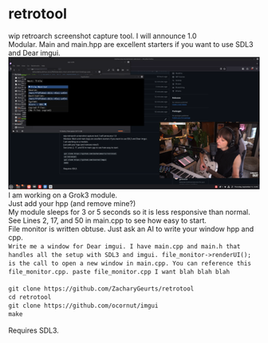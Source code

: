 # retrotool
wip retroarch screenshot capture tool. I will announce 1.0<BR />
Modular. Main and main.hpp are excellent starters if you want to use SDL3 and Dear imgui.<BR />
![image](https://github.com/ZacharyGeurts/retrotool/blob/main/Screenshot%20from%202025-09-11%2012-59-40.png)<BR />
I am working on a Grok3 module.<BR />
Just add your hpp (and remove mine?)<BR />
My module sleeps for 3 or 5 seconds so it is less responsive than normal.<BR />
See Lines 2, 17, and 50 in main.cpp to see how easy to start.<BR />
File monitor is written obtuse. Just ask an AI to write your window hpp and cpp.<BR />
`Write me a window for Dear imgui. I have main.cpp and main.h that handles all the setup with SDL3 and imgui.
file_monitor->renderUI(); is the call to open a new window in main.cpp.
You can reference this file_monitor.cpp.
paste file_monitor.cpp
I want blah blah blah`<BR />
<BR />
`git clone https://github.com/ZacharyGeurts/retrotool`<BR />
`cd retrotool`<BR />
`git clone https://github.com/ocornut/imgui`<BR />
`make`<BR />
<BR />
Requires SDL3.
